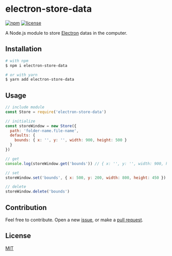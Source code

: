 # electron-store-data
[![npm](https://img.shields.io/npm/v/electron-store-data.svg?style=flat-square)](https://www.npmjs.com/package/electron-store-data)
[![license](https://img.shields.io/badge/license-MIT-blue.svg?style=flat-square)](https://github.com/ozgrozer/electron-store-data/blob/master/license)

A Node.js module to store [Electron](https://github.com/electron/electron) datas in the computer.

## Installation
```sh
# with npm
$ npm i electron-store-data

# or with yarn
$ yarn add electron-store-data
```

## Usage
```js
// include module
const Store = require('electron-store-data')

// initialize
const storeWindow = new Store({
  path: 'folder-name.file-name',
  defaults: {
    bounds: { x: '', y: '', width: 900, height: 500 }
  }
})

// get
console.log(storeWindow.get('bounds')) // { x: '', y: '', width: 900, height: 500 }

// set
storeWindow.set('bounds', { x: 500, y: 200, width: 800, height: 450 })

// delete
storeWindow.delete('bounds')
```

## Contribution
Feel free to contribute. Open a new [issue](https://github.com/ozgrozer/electron-store-data/issues), or make a [pull request](https://github.com/ozgrozer/electron-store-data/pulls).

## License
[MIT](https://github.com/ozgrozer/electron-store-data/blob/master/license)
